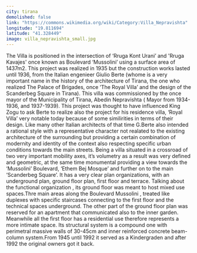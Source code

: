 ```yaml
---
city: tirana
demolished: false
link: "https://commons.wikimedia.org/wiki/Category:Villa_Nepravishta"
longitude: "19.811694"
latitude: "41.328449"
image: villa_nepravishta_small.jpg
---
```

The Villa is positioned in the intersection of ‘Rruga Kont Urani’ and 'Rruga Kavajes' once known as Boulevard ‘Mussolini’ using a surface area of 1437m2. This project was realized in 1935 but the construction works lasted until 1936, from the Italian engenieer Giulio Berte (whome is a very important name in the history of the architecture of Tirana, the one who realized The Palace of Brigades, once ‘The Royal Villa’ and  the design of the Scanderbeg Square in Tirana). This villa was commissioned by the once mayor of the Municipality of Tirana, Abedin Nepravishta ( Mayor from 1934-1936, and 1937-1939). This project was thought to have influenced King Zogu to ask Berte to realize also the project for his residence villa, ‘Royal Villa’ very notable today because of some similirities in terms of their design. Like many other Italian architects of that time G.Berte also intended a rational style with a representative character not realated to the existing architecture of the surrounding but  providing a certain combination of modernity and identity of the context also respecting specific urban conditions towards the main streets. Being a villa situated  in a crossroad of two very important mobility axes, it’s volumetry as a result was very defined and geometric, at the same time monumental providing a view towards the ‘Mussolini’ Boulevard, ‘Ethem Bej Mosque’ and further on to the main ‘Scanderbeg Square’. It has a very clear plan organizations, with an underground plan, ground floor plan, first floor and terrace. Talking about the functional organization , its ground floor was meant to host mixed use spaces.Thre  main areas along the Boulevard Mussolini , treated like duplexes with specific staircases connecting to the first floor and  the technical  spaces underground. The other part of the ground floor plan was reserved for  an apartment  that communicated also to the inner garden. Meanwhile all the first floor has a residential use therefore represents a more intimate space. Its structural system is a compound one with  perimetral massive walls of 30-45cm and inner reinforced concrete beam-column system.From 1945 until 1992 it served as a Kindergraden  and after 1992 the original owners got it back.